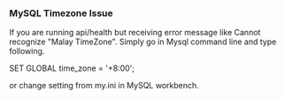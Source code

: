 ### MySQL Timezone Issue

If you are running api/health but receiving error message like Cannot recognize "Malay TimeZone".
Simply go in Mysql command line and type following.

SET GLOBAL time_zone = '+8:00';

or change setting from my.ini in MySQL workbench.
